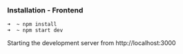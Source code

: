 ### Installation - Frontend

```console
➜  ~ npm install
➜  ~ npm start dev
```

Starting the development server from http://localhost:3000
